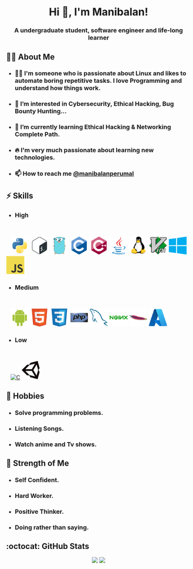 <h1 align="center">Hi 👋, I'm Manibalan!</h1>
<h3 align="center">A undergraduate student, software engineer and life-long learner</h3>

## :raising_hand_man: About Me
- <h3>👨‍💻 I'm someone who is passionate about Linux and likes to automate boring repetitive tasks. I love Programming and understand how things work.</h3>
- <h3>👀 I’m interested in Cybersecurity, Ethical Hacking, Bug Bounty Hunting...</h3>
- <h3>🌱 I’m currently learning Ethical Hacking & Networking Complete Path.</h3>
- <h3>🔥 I'm very much passionate about learning new technologies.</h3>
- <h3>📫 How to reach me <a href="https://twitter.com/manibalanperumal">@manibalanperumal</a></h3>

## ⚡ Skills
- <h3>High</h3><br />
&nbsp;&nbsp;&nbsp;<a href="#"><img src="https://raw.githubusercontent.com/devicons/devicon/master/icons/python/python-original.svg" alt="C" width="auto" height="50px"/></a>&nbsp;<a href="#"><img src="https://raw.githubusercontent.com/devicons/devicon/master/icons/bash/bash-original.svg" alt="C" width="auto" height="50px"/></a>&nbsp;<a href="#"><img src="https://raw.githubusercontent.com/devicons/devicon/master/icons/go/go-original.svg" alt="C" width="auto" height="50px"/></a>&nbsp;<a href="#"><img src="https://raw.githubusercontent.com/devicons/devicon/master/icons/c/c-original.svg" alt="C" width="auto" height="50px"/></a>&nbsp;<a href="#"><img src="https://raw.githubusercontent.com/devicons/devicon/master/icons/cplusplus/cplusplus-original.svg" alt="C" width="auto" height="50px"/></a>&nbsp;<a href="#"><img src="https://raw.githubusercontent.com/devicons/devicon/master/icons/java/java-original.svg" alt="C" width="auto" height="50px"/></a>&nbsp;<a href="#"><img src="https://raw.githubusercontent.com/devicons/devicon/master/icons/linux/linux-original.svg" alt="C" width="auto" height="50px"/></a>&nbsp;<a href="#"><img src="https://raw.githubusercontent.com/devicons/devicon/master/icons/vim/vim-original.svg" alt="C" width="auto" height="50px"/></a>&nbsp;<a href="#"><img src="https://raw.githubusercontent.com/devicons/devicon/master/icons/windows8/windows8-original.svg" alt="C" width="auto" height="50px"/></a>&nbsp;<a href="#"><img src="https://raw.githubusercontent.com/devicons/devicon/master/icons/javascript/javascript-original.svg" alt="C" width="auto" height="50px"/></a><br />
- <h3>Medium</h3><br />
&nbsp;&nbsp;&nbsp;<a href="#"><img src="https://raw.githubusercontent.com/devicons/devicon/master/icons/android/android-original.svg" alt="C" width="auto" height="50px"/></a>&nbsp;<a href="#"><img src="https://raw.githubusercontent.com/devicons/devicon/master/icons/html5/html5-original.svg" alt="C" width="auto" height="50px"/></a>&nbsp;<a href="#"><img src="https://raw.githubusercontent.com/devicons/devicon/master/icons/css3/css3-original.svg" alt="C" width="auto" height="50px"/></a>&nbsp;<a href="#"><img src="https://raw.githubusercontent.com/devicons/devicon/master/icons/php/php-original.svg" alt="C" width="auto" height="50px"/></a>&nbsp;<a href="#"><img src="https://raw.githubusercontent.com/devicons/devicon/master/icons/mysql/mysql-original.svg" alt="C" width="auto" height="50px"/></a>&nbsp;<a href="#"><img src="https://raw.githubusercontent.com/devicons/devicon/master/icons/nginx/nginx-original.svg" alt="C" width="auto" height="50px"/></a>&nbsp;<a href="#"><img src="https://raw.githubusercontent.com/devicons/devicon/master/icons/apache/apache-original.svg" alt="C" width="auto" height="50px"/></a>&nbsp;<a href="#"><img src="https://raw.githubusercontent.com/devicons/devicon/master/icons/azure/azure-original.svg" alt="C" width="auto" height="50px"/></a><br />
- <h3>Low</h3><br />
&nbsp;&nbsp;&nbsp;<a href="#"><img src="https://raw.githubusercontent.com/qubodup/New-Blender-Icons/master/blendericon28.svg" alt="C" width="auto" height="50px"/></a>&nbsp;<a href="#"><img src="https://raw.githubusercontent.com/devicons/devicon/master/icons/unity/unity-original.svg" alt="C" width="auto" height="50px"/></a><br />
## 🌱 Hobbies
- <h3>Solve programming problems.</h3>
- <h3>Listening Songs.</h3>
- <h3>Watch anime and Tv shows.</h3>

## :muscle: Strength of Me
- <h3>Self Confident.</h3>
- <h3>Hard Worker.</h3>
- <h3>Positive Thinker.</h3>
- <h3>Doing rather than saying.</h3>
## :octocat: GitHub Stats
<p align = "center">
  <img src = "https://github-readme-stats.vercel.app/api?username=ManibalanPerumal&show_icons=true&theme=bear" width = 400>
  <img src = "https://github-readme-streak-stats.herokuapp.com?user=ManibalanPerumal&theme=dark&hide_border=true" width = 400>
</p>

<!---
ManibalanPerumal/ManibalanPerumal is a ✨ special ✨ repository because its `README.md` (this file) appears on your GitHub profile.
You can click the Preview link to take a look at your changes.
--->
